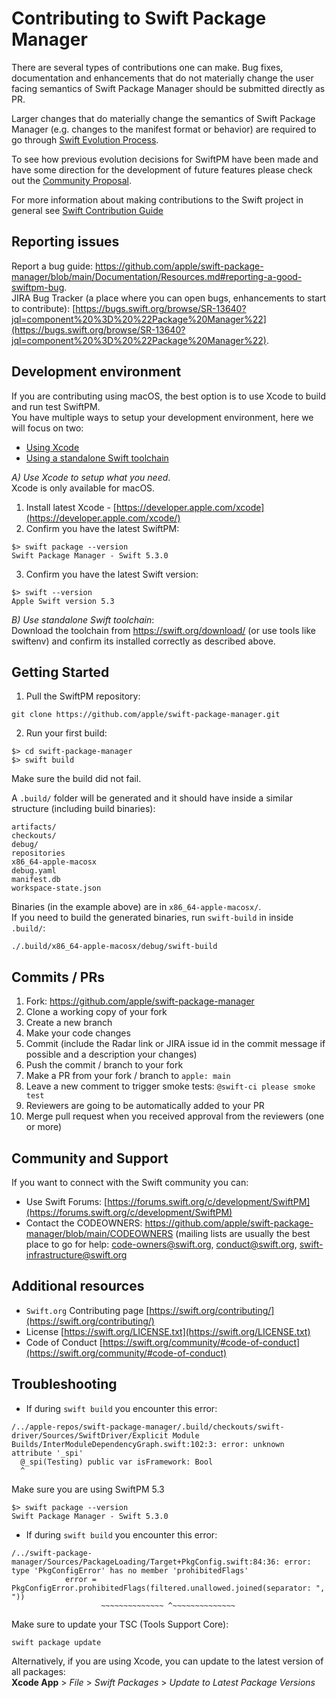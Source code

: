 # Contributing to Swift Package Manager
There are several types of contributions one can make. Bug fixes, documentation and enhancements that do not materially change the user facing semantics of Swift Package Manager should be submitted directly as PR.  

Larger changes that do materially change the semantics of Swift Package Manager (e.g. changes to the manifest format or behavior) are required to go through [Swift Evolution Process](https://github.com/apple/swift-evolution/blob/master/process.md).  

To see how previous evolution decisions for SwiftPM have been made and have some direction for the development of future features please check out the [Community Proposal](Documentation/Internals/PackageManagerCommunityProposal.md).  

For more information about making contributions to the Swift project in general see [Swift Contribution Guide](https://swift.org/contributing/)  

## Reporting issues
Report a bug guide: https://github.com/apple/swift-package-manager/blob/main/Documentation/Resources.md#reporting-a-good-swiftpm-bug.  
JIRA Bug Tracker (a place where you can open bugs, enhancements to start to contribute): [https://bugs.swift.org/browse/SR-13640?jql=component%20%3D%20%22Package%20Manager%22](https://bugs.swift.org/browse/SR-13640?jql=component%20%3D%20%22Package%20Manager%22).

## Development environment
If you are contributing using macOS, the best option is to use Xcode to build and run test SwiftPM.  
You have multiple ways to setup your development environment, here we will focus on two:  
* [Using Xcode](#using-xcode)
* [Using a standalone Swift toolchain](#using-standalone)

<a id="using-xcode">*A) _Use Xcode to setup what you need_*.</a>  
Xcode is only available for macOS.

1. Install latest Xcode - [https://developer.apple.com/xcode](https://developer.apple.com/xcode/)
2. Confirm you have the latest SwiftPM:
```
$> swift package --version
Swift Package Manager - Swift 5.3.0
```
3. Confirm you have the latest Swift version:
```
$> swift --version
Apple Swift version 5.3
```

<a id="using-standalone">*B) _Use standalone Swift toolchain_*</a>:  
Download the toolchain from https://swift.org/download/ (or use tools like swiftenv) and confirm its installed correctly as described above.

## <a name="getting-started">Getting Started</a>
1. Pull the SwiftPM repository:
```
git clone https://github.com/apple/swift-package-manager.git
```
2. Run your first build:
```
$> cd swift-package-manager
$> swift build
```
Make sure the build did not fail.  

A `.build/` folder will be generated and it should have inside a similar structure (including build binaries):
```
artifacts/
checkouts/
debug/
repositories
x86_64-apple-macosx
debug.yaml
manifest.db
workspace-state.json 
```
Binaries (in the example above) are in `x86_64-apple-macosx/`.  
If you need to build the generated binaries, run `swift-build` in inside `.build/`:
```
./.build/x86_64-apple-macosx/debug/swift-build
```

## Commits / PRs
1. Fork: https://github.com/apple/swift-package-manager
2. Clone a working copy of your fork
3. Create a new branch
4. Make your code changes
5. Commit (include the Radar link or JIRA issue id in the commit message if possible and a description your changes)
6. Push the commit / branch to your fork
7. Make a PR from your fork / branch to `apple: main`
8. Leave a new comment to trigger smoke tests: `@swift-ci please smoke test`
9. Reviewers are going to be automatically added to your PR
10. Merge pull request when you received approval from the reviewers (one or more)

## Community and Support
If you want to connect with the Swift community you can:
* Use Swift Forums: [https://forums.swift.org/c/development/SwiftPM](https://forums.swift.org/c/development/SwiftPM)
* Contact the CODEOWNERS: https://github.com/apple/swift-package-manager/blob/main/CODEOWNERS
(mailing lists are usually the best place to go for help: [code-owners@swift.org](mailto:code-owners@swift.org), [conduct@swift.org](mailto:conduct@swift.org), [swift-infrastructure@swift.org](mailto:swift-infrastructure@swift.org)

## Additional resources
* `Swift.org` Contributing page
[https://swift.org/contributing/](https://swift.org/contributing/)
* License
[https://swift.org/LICENSE.txt](https://swift.org/LICENSE.txt)
* Code of Conduct
[https://swift.org/community/#code-of-conduct](https://swift.org/community/#code-of-conduct)

## Troubleshooting
* If during `swift build` you encounter this error:
```
/../apple-repos/swift-package-manager/.build/checkouts/swift-driver/Sources/SwiftDriver/Explicit Module Builds/InterModuleDependencyGraph.swift:102:3: error: unknown attribute '_spi'
  @_spi(Testing) public var isFramework: Bool
  ^
```
Make sure you are using SwiftPM 5.3
```
$> swift package --version
Swift Package Manager - Swift 5.3.0
```
* If during `swift build` you encounter this error:
```
/../swift-package-manager/Sources/PackageLoading/Target+PkgConfig.swift:84:36: error: type 'PkgConfigError' has no member 'prohibitedFlags'
            error = PkgConfigError.prohibitedFlags(filtered.unallowed.joined(separator: ", "))
                    ~~~~~~~~~~~~~~ ^~~~~~~~~~~~~~~
```
Make sure to update your TSC (Tools Support Core):
```
swift package update
```
Alternatively, if you are using Xcode, you can update to the latest version of all packages:  
**Xcode App** > *File* > *Swift Packages* > *Update to Latest Package Versions*
